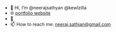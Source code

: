 - 👋 Hi, I’m @neerajsathyan @kewlzilla
- 🌐 [portfolio website](https://neerajsathyan.com) 
- 🌱 
- 📫 How to reach me: neeraj.sathian@gmail.com

<!---
neerajsathyan/neerajsathyan is a ✨ special ✨ repository because its `README.md` (this file) appears on your GitHub profile.
You can click the Preview link to take a look at your changes.
--->

